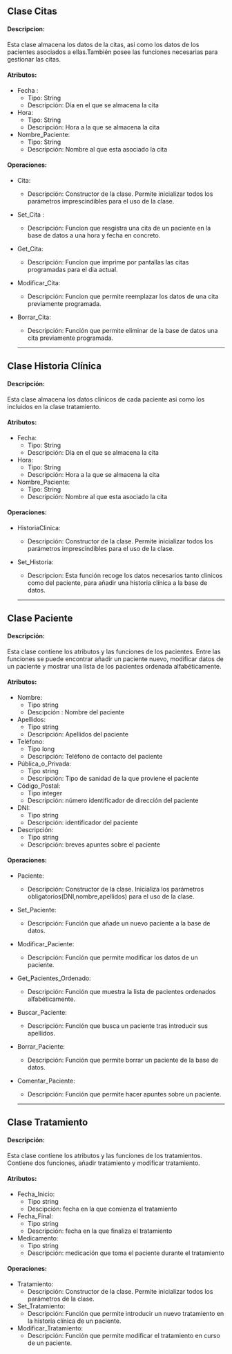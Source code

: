 ## Clase Citas
#### Descripcion:
Esta clase almacena los datos de la citas, asi como los datos de los pacientes asociados a ellas.También posee las funciones necesarias para gestionar las citas.

#### Atributos:
* Fecha :
  * Tipo: String
  * Descripción: Día en el que se almacena la cita
 * Hora:
   * Tipo: String
   * Descripción: Hora a la que se almacena la cita
 * Nombre_Paciente:
   * Tipo: String
   * Descripción: Nombre al que esta asociado la cita

#### Operaciones:
* Cita:
  * Descripción: Constructor de la clase. Permite inicializar todos los parámetros imprescindibles para el uso de la clase.
* Set_Cita :
  * Descripción: Funcion que resgistra una cita de un paciente en la base de datos a una hora y fecha en concreto.
* Get_Cita:
  * Descripción: Funcion que imprime por pantallas las citas programadas para el dia actual.
* Modificar_Cita:
  * Descripción: Funcion que permite reemplazar los datos de una cita previamente programada.
* Borrar_Cita:
  * Descripción: Función que permite eliminar de la base de datos una cita previamente programada.
  
  ----
  
## Clase Historia Clínica
#### Descripción:
Esta clase almacena los datos clinicos de cada paciente asi como los incluidos en la clase tratamiento.

#### Atributos:
* Fecha:
  * Tipo: String
  * Descripción: Día en el que se almacena la cita
 * Hora:
   * Tipo: String
   * Descripción: Hora a la que se almacena la cita
 * Nombre_Paciente:
   * Tipo: String
   * Descripción: Nombre al que esta asociado la cita

#### Operaciones:
* HistoriaClinica:
  * Descripción: Constructor de la clase. Permite inicializar todos los parámetros imprescindibles para el uso de la clase.
* Set_Historia:
  * Descripcion: Esta función recoge los datos necesarios tanto clinicos como del paciente, para añadir una historia clínica a la base de datos.
  
  ----
  
## Clase Paciente
#### Descripción:
Esta clase contiene los atributos y las funciones de los pacientes. Entre las funciones se puede encontrar añadir un paciente nuevo, modificar datos de un paciente y mostrar una lista de los pacientes ordenada alfabéticamente.

#### Atributos:
* Nombre:
    * Tipo string
    * Descipción : Nombre del paciente
* Apellidos:
    * Tipo string
    * Descripción: Apellidos del paciente
* Teléfono:
    * Tipo long
    * Descripción: Teléfono de contacto del paciente
* Pública_o_Privada:
    * Tipo string
    * Descripción: Tipo de sanidad de la que proviene el paciente
* Código_Postal:
    * Tipo integer
    * Descripción: número identificador de dirección del paciente
* DNI:
    * Tipo string
    * Descripción: identificador del paciente
* Descripción:
    * Tipo string
    * Descripción: breves apuntes sobre el paciente

#### Operaciones:
* Paciente:
    * Descripción: Constructor de la clase. Inicializa los parámetros obligatorios(DNI,nombre,apellidos) para el uso de la clase.
* Set_Paciente:
    * Descripción: Función que añade un nuevo paciente a la base de datos.
* Modificar_Paciente:
    * Descripción: Función que permite modificar los datos de un paciente.
* Get_Pacientes_Ordenado:
    * Descripción: Función que muestra la lista de pacientes ordenados alfabéticamente.
* Buscar_Paciente:
    * Descripción: Función que busca un paciente tras introducir sus apellidos.
* Borrar_Paciente:
    * Descripción: Función que permite borrar un paciente de la base de datos.
* Comentar_Paciente:
    * Descripción: Función que permite hacer apuntes sobre un paciente.
    
    ----
    
## Clase Tratamiento
#### Descripción:
Esta clase contiene los atributos y las funciones de los tratamientos. Contiene dos funciones, añadir tratamiento y modificar tratamiento.

#### Atributos:
* Fecha_Inicio:
    * Tipo string
    * Descipción: fecha en la que comienza el tratamiento
* Fecha_Final:
    * Tipo string
    * Descripción: fecha en la que finaliza el tratamiento
* Medicamento:
    * Tipo string
    * Descripción: medicación que toma el paciente durante el tratamiento

#### Operaciones:
* Tratamiento:
    * Descripción: Constructor de la clase. Permite inicializar todos los parámetros de la clase.
* Set_Tratamiento:
    * Descripción: Función que permite introducir un nuevo tratamiento en la historia clínica de un paciente.
* Modificar_Tratamiento:
    * Descripción: Función que permite modificar el tratamiento en curso de un paciente.
